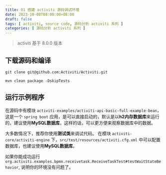 ```yaml
---
title: 01 搭建 activiti 源码调试环境
date: 2023-10-08T08:00:00+08:00
draft: false
tags: [ activiti, source code, 源码分析 activiti 系列 ]
categories: [ 源码分析 activiti 系列 ]
---
```


> activiti 基于 8.0.0 版本

## 下载源码和编译

```shell
git clone git@github.com:Activiti/Activiti.git

mvn clean package -DskipTests
```

## 运行示例程序

在源码中有模块 `activiti-examples/activiti-api-basic-full-example-bean`，这是一个 `spring boot` 应用，是可以直接启动的，默认是以**h2内存数据库**来运行的，建议使用**MySQL数据库**，这样的话，可以更方便来观察数据库中的数据。

大多数情况下，推荐你使用**测试类**来调试代码。 在模块 `activiti-core/activiti-engine` 下，`src/test/resources/activiti.cfg.xml` 中可以配置数据库，也建议使用**MySQL数据库**。

如果你能成功运行 `org.activiti.examples.bpmn.receivetask.ReceiveTaskTest#testWaitStateBehavior`, 说明你的环境没有问题了。